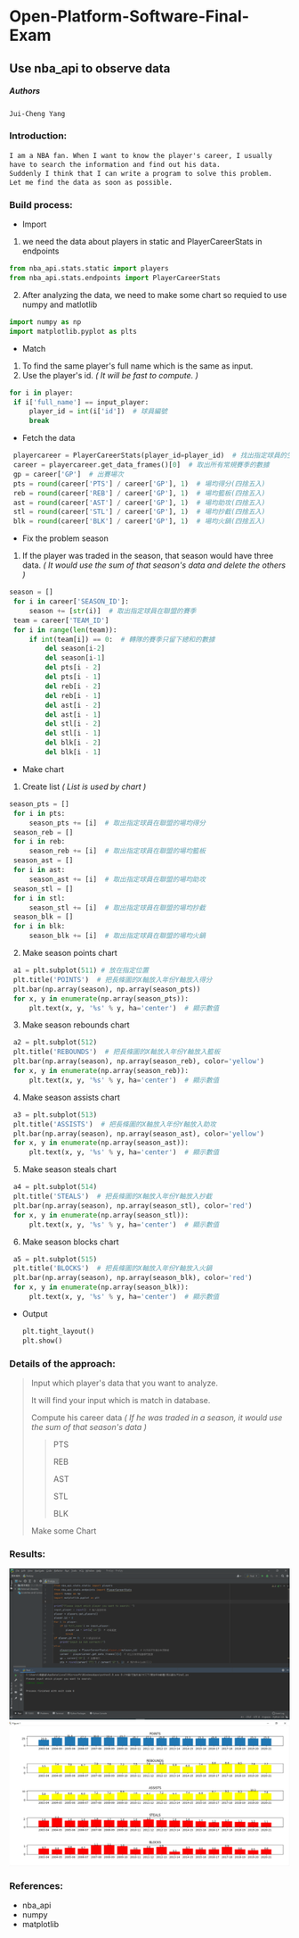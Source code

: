# Open-Platform-Software-Final-Exam
## Use nba_api to observe data
##### Authors
    Jui-Cheng Yang
### Introduction:
    I am a NBA fan. When I want to know the player's career, I usually have to search the information and find out his data.
    Suddenly I think that I can write a program to solve this problem. 
    Let me find the data as soon as possible.
### Build process:
   - Import
   1. we need the data about players in static and PlayerCareerStats in endpoints
   ``` python 
   from nba_api.stats.static import players 
   from nba_api.stats.endpoints import PlayerCareerStats
   ```
   2. After analyzing the data, we need to make some chart so requied to use numpy and matlotlib
   ``` python
   import numpy as np
   import matplotlib.pyplot as plts
   ```
   - Match
   1. To find the same player's full name which is the same as input.
   2. Use the player's id.
   *( It will be fast to compute. )*
   ``` python
   for i in player:
    if i['full_name'] == input_player:
        player_id = int(i['id'])  # 球員編號
        break
   ```
   - Fetch the data
   ``` python
    playercareer = PlayerCareerStats(player_id=player_id)  # 找出指定球員的生涯數據
    career = playercareer.get_data_frames()[0]  # 取出所有常規賽季的數據
    gp = career['GP']  # 出賽場次
    pts = round(career['PTS'] / career['GP'], 1)  # 場均得分(四捨五入)
    reb = round(career['REB'] / career['GP'], 1)  # 場均籃板(四捨五入)
    ast = round(career['AST'] / career['GP'], 1)  # 場均助攻(四捨五入)
    stl = round(career['STL'] / career['GP'], 1)  # 場均抄截(四捨五入)
    blk = round(career['BLK'] / career['GP'], 1)  # 場均火鍋(四捨五入)
   ```
   - Fix the problem season
   1. If the player was traded in the season, that season would have three data.
      *( It would use the sum of that season's data and delete the others )*
   ``` python
   season = []
    for i in career['SEASON_ID']:
        season += [str(i)]  # 取出指定球員在聯盟的賽季
    team = career['TEAM_ID']
    for i in range(len(team)):
        if int(team[i]) == 0:  # 轉隊的賽季只留下總和的數據
            del season[i-2]
            del season[i-1]
            del pts[i - 2]
            del pts[i - 1]
            del reb[i - 2]
            del reb[i - 1]
            del ast[i - 2]
            del ast[i - 1]
            del stl[i - 2]
            del stl[i - 1]
            del blk[i - 2]
            del blk[i - 1]
   ```
   - Make chart
   1. Create list
   *( List is used by chart )*
   ``` python
   season_pts = []
    for i in pts:
        season_pts += [i]  # 取出指定球員在聯盟的場均得分
    season_reb = []
    for i in reb:
        season_reb += [i]  # 取出指定球員在聯盟的場均籃板
    season_ast = []
    for i in ast:
        season_ast += [i]  # 取出指定球員在聯盟的場均助攻
    season_stl = []
    for i in stl:
        season_stl += [i]  # 取出指定球員在聯盟的場均抄截
    season_blk = []
    for i in blk:
        season_blk += [i]  # 取出指定球員在聯盟的場均火鍋
   ```
   2. Make season points chart
   ``` python
    a1 = plt.subplot(511) # 放在指定位置
    plt.title('POINTS')  # 把長條圖的X軸放入年份Y軸放入得分
    plt.bar(np.array(season), np.array(season_pts))
    for x, y in enumerate(np.array(season_pts)):
        plt.text(x, y, '%s' % y, ha='center')  # 顯示數值
   ```
   3. Make season rebounds chart
   ``` python
    a2 = plt.subplot(512)
    plt.title('REBOUNDS')  # 把長條圖的X軸放入年份Y軸放入籃板
    plt.bar(np.array(season), np.array(season_reb), color='yellow')
    for x, y in enumerate(np.array(season_reb)):
        plt.text(x, y, '%s' % y, ha='center')  # 顯示數值
   ```
   4. Make season assists chart
   ``` python
    a3 = plt.subplot(513)
    plt.title('ASSISTS')  # 把長條圖的X軸放入年份Y軸放入助攻
    plt.bar(np.array(season), np.array(season_ast), color='yellow')
    for x, y in enumerate(np.array(season_ast)):
        plt.text(x, y, '%s' % y, ha='center')  # 顯示數值
   ```
   5. Make season steals chart
   ``` python
    a4 = plt.subplot(514)
    plt.title('STEALS')  # 把長條圖的X軸放入年份Y軸放入抄截
    plt.bar(np.array(season), np.array(season_stl), color='red')
    for x, y in enumerate(np.array(season_stl)):
        plt.text(x, y, '%s' % y, ha='center')  # 顯示數值
   ```
   6. Make season blocks chart
   ``` python
    a5 = plt.subplot(515)
    plt.title('BLOCKS')  # 把長條圖的X軸放入年份Y軸放入火鍋
    plt.bar(np.array(season), np.array(season_blk), color='red')
    for x, y in enumerate(np.array(season_blk)):
        plt.text(x, y, '%s' % y, ha='center')  # 顯示數值
   ```
  - Output
    ``` python
    plt.tight_layout()
    plt.show()
    ```
### Details of the approach:
> Input which player's data that you want to analyze.
> 
> It will find your input which is match in database.
>
> Compute his career data 
> *( If he was traded in a season, it would use the sum of that season's data )*
>>PTS
>>  
>>REB
>>
>>AST
>>
>>STL
>>
>>BLK
>
> Make some Chart
### Results:
   ![image](https://github.com/yjc1028/Open-Platform-Software-Final-Exam/blob/main/example(input).png)
   ![image](https://github.com/yjc1028/Open-Platform-Software-Final-Exam/blob/main/example(LeBron).png)
### References:
   * nba_api
   * numpy
   * matplotlib
